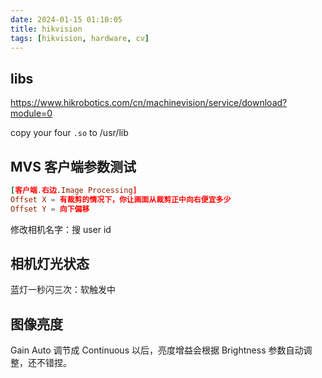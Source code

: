 ```yaml
---
date: 2024-01-15 01:10:05
title: hikvision
tags: [hikvision, hardware, cv]
---
```


## libs

https://www.hikrobotics.com/cn/machinevision/service/download?module=0

copy your four `.so` to /usr/lib

## MVS 客户端参数测试

```toml
[客户端.右边.Image Processing]
Offset X = 有裁剪的情况下，你让画面从裁剪正中向右便宜多少
Offset Y = 向下偏移
```

修改相机名字：搜 user id

## 相机灯光状态

蓝灯一秒闪三次：软触发中

## 图像亮度

Gain Auto 调节成 Continuous 以后，亮度增益会根据 Brightness 参数自动调整，还不错捏。
